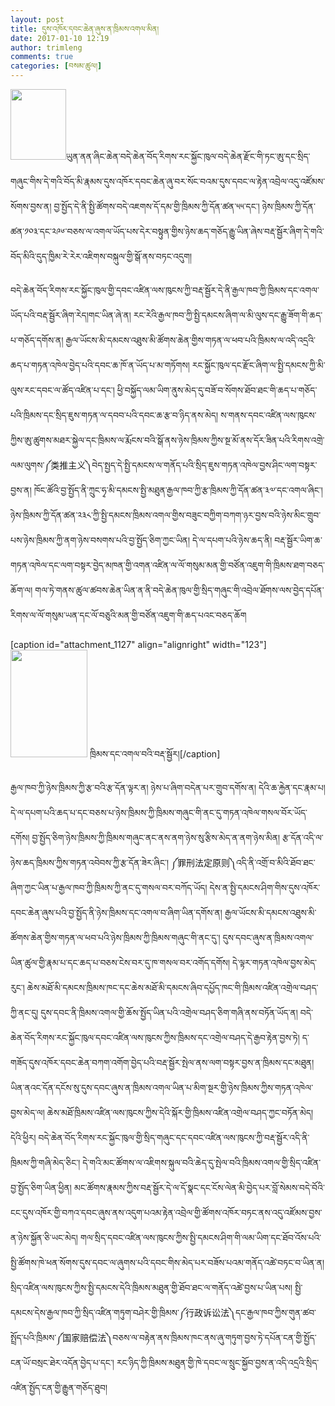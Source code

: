 ```yaml
---
layout: post
title: དུས་འཁོར་དབང་ཆེན་ཞུས་ན་ཁྲིམས་འགལ་མིན།
date: 2017-01-10 12:19
author: trimleng
comments: true
categories: [བསམ་ཚུལ།]
---
```

<img class="wp-image-1129 alignleft" src="http://trimleng.cn/wp-content/uploads/2017/01/དུས་དབང་གསུམ་.jpeg" alt="" width="89" height="113" />ཡུན་ནན་ཞིང་ཆེན་བདེ་ཆེན་བོད་རིགས་རང་སྐྱོང་ཁུལ་བདེ་ཆེན་རྫོང་གི་ཏང་ཨུ་དང་སྲིད་གཞུང་གིས་དེ་གའི་བོད་མི་རྣམས་དུས་འཁོར་དབང་ཆེན་ཞུ་བར་སོང་བའམ་དུས་དབང་ལ་རྟེན་འབྲེལ་འདུ་འཛོམས་སོགས་བྱས་ན། བྱ་སྤྱོད་དེ་ནི་སྤྱི་ཚོགས་བདེ་འཇགས་དོ་དམ་གྱི་ཁྲིམས་ཀྱི་དོན་ཚན་༥༥་དང་། ཉེས་ཁྲིམས་ཀྱི་དོན་ཚན་༡༠༣་དང་༢༩༦་བཅས་ལ་འགལ་ཡོད་པས་དེར་བསྟུན་གྱིས་ཉེས་ཆད་གཅོད་རྒྱུ་ཡིན་ཞེས་བརྡ་སྦྱོར་ཞིག་དེ་གའི་བོད་མིའི་དུད་ཁྱིམ་རེ་རེར་འཇིགས་བསྐུལ་གྱི་སྒོ་ནས་བཏང་འདུག།<!--more-->

བདེ་ཆེན་བོད་རིགས་རང་སྐྱོང་ཁུལ་གྱི་དབང་འཛིན་ལས་ཁུངས་ཀྱི་བརྡ་སྦྱོར་དེ་ནི་རྒྱལ་ཁབ་ཀྱི་ཁྲིམས་དང་འགལ་ཡོད་པའི་བརྡ་སྦྱོར་ཞིག་རེད།<span style="font-weight: 400;">གང་ཡིན་ཞེ་ན། རང་རེའི་རྒྱལ་ཁབ་ཀྱི་སྤྱི་དམངས་ཞིག་ལ་མི་ལུས་དང་རྒྱུ་ཟོག་གི་ཆད་པ་གཅོད་དགོས་ན། རྒྱལ་ཡོངས་མི་དམངས་འཐུས་མི་ཚོགས་ཆེན་གྱིས་གཏན་ལ་ཕབ་པའི་ཁྲིམས་ལ་འདི་འདྲའི་ཆད་པ་གཏན་འཁེལ་བྱེད་པའི་དབང་ཆ་ཁོ་ན་ཡོད་པ་མ་གཏོགས། </span>རང་སྐྱོང་ཁུལ་དང་རྫོང་ཞིག་ལ་སྤྱི་དམངས་ཀྱི་མི་ལུས་རང་དབང་ལ་ཚོད་འཛིན་པ་དང་། ཕྱི་བསྐྱོད་ལམ་ཡིག་ནུས་མེད་དུ་བཟོ་བ་སོགས་ཐོབ་ཐང་གི་ཆད་པ་གཅོད་པའི་ཁྲིམས་དང་སྲིད་ཇུས་གཏན་ལ་དབབ་པའི་དབང་ཆ་རྩ་བ་ཉིད་ནས་མེད། ས་གནས་དབང་འཛིན་ལས་ཁུངས་ཀྱིས་ཨུ་ཚུགས་མཐར་སྐྱེལ་དང་ཁྲིམས་ལ་རྨོངས་བའི་སྒོ་ནས་ཉེས་ཁྲིམས་ཀྱིས་སྔ་མོ་ནས་དོར་ཟིན་པའི་རིགས་འགྲེ་ལམ་ལུགས་༼类推主义༽བེད་སྤྱད་དེ་སྤྱི་དམངས་ལ་གནོད་པའི་སྲིད་ཇུས་གཏན་འཁེལ་བྱས་ཤིང་ལག་བསྟར་བྱས་ན། ཁོང་ཚོའི་བྱ་སྤྱོད་ནི་ཀྲུང་ཧྭ་མི་དམངས་སྤྱི་མཐུན་རྒྱལ་ཁབ་ཀྱི་རྩ་ཁྲིམས་ཀྱི་དོན་ཚན་༣༧་དང་འགལ་ཞིང་། ཉེས་ཁྲིམས་ཀྱི་དོན་ཚན་༢༣༨་ཀྱི་སྤྱི་དམངས་ཁྲིམས་འགལ་གྱིས་བཟུང་བཀྱིག་བཀག་ཉར་བྱས་བའི་ཉེས་མིང་གྲུབ་པས་ཉེས་ཁྲིམས་ཀྱི་ནག་ཉེས་བསགས་པའི་བྱ་སྤྱོད་ཅིག་ཀྱང་ཡིན། དེ་ལ་དཔག་པའི་ཉེས་ཆད་ནི། བརྡ་སྦྱོར་ཡིག་ཆ་གཏན་འཁེལ་དང་ལག་བསྟར་བྱེད་མཁན་གྱི་འགན་འཛིན་ལ་ལོ་གསུམ་མན་གྱི་བཙོན་འཇུག་གི་ཁྲིམས་ཐག་བཅད་ཆོག་ལ། གལ་ཏེ་གནས་ཚུལ་ཚབས་ཆེན་ཡིན་ན་ནི་བདེ་ཆེན་ཁུལ་གྱི་སྲིད་གཞུང་གི་འབྲེལ་ཐོགས་ལས་བྱེད་དཔོན་རིགས་ལ་ལོ་གསུམ་ཡན་དང་ལོ་བཅུའི་མན་གྱི་བཙོན་འཇུག་གི་ཆད་པའང་བཅད་ཆོག

[caption id="attachment_1127" align="alignright" width="123"]<img class="wp-image-1127" src="http://trimleng.cn/wp-content/uploads/2017/01/བརྡ་སྦྱོར-214x300.jpg" width="123" height="172" /> ཁྲིམས་དང་འགལ་བའི་བརྡ་སྦྱོར།[/caption]

<span style="font-weight: 400;">རྒྱལ་ཁབ་ཀྱི་ཉེས་ཁྲིམས་ཀྱི་རྩ་བའི་རྩ་དོན་ལྟར་ན། ཉེས་པ་ཞིག་བདེན་པར་གྲུབ་དགོས་ན། དེའི་ཆ་རྐྱེན་དང་རྣམ་པ། དེ་ལ་དཔག་པའི་ཆད་པ་དང་བཅས་པ་ཉེས་ཁྲིམས་ཀྱི་ཁྲིམས་གཞུང་གི་ནང་དུ་གཏན་འཁེལ་གསལ་བོར་ཡོད་དགོས། བྱ་སྤྱོད་ཅིག་ཉེས་ཁྲིམས་ཀྱི་ཁྲིམས་གཞུང་ནང་ནས་ནག་ཉེས་སུ་རྩིས་མེད་ན་ནག་ཉེས་མིན། རྩ་དོན་འདི་ལ་ཉེས་ཆད་ཁྲིམས་ཀྱིས་གཏན་འབེབས་ཀྱི་རྩ་དོན་ཟེར་ཞིང་། ༼</span><span style="font-weight: 400;">罪刑法定原则</span><span style="font-weight: 400;">༽འདི་ནི་འགྲོ་བ་མིའི་ཐོབ་ཐང་ཞིག་ཀྱང་ཡིན་པ་རྒྱལ་ཁབ་ཀྱི་ཁྲིམས་ཀྱི་ནང་དུ་གསལ་བར་བཀོད་ཡོད། དེས་ན་སྤྱི་དམངས་ཤིག་གིས་དུས་འཁོར་དབང་ཆེན་ཞུས་པའི་བྱ་སྤྱོད་ནི་ཉེས་ཁྲིམས་དང་འགལ་བ་ཞིག་ཡིན་དགོས་ན། རྒྱལ་ཡོངས་མི་དམངས་འཐུས་མི་ཚོགས་ཆེན་གྱིས་གཏན་ལ་ཕབ་པའི་ཉེས་ཁྲིམས་ཀྱི་ཁྲིམས་གཞུང་གི་ནང་དུ་། དུས་དབང་ཞུས་ན་ཁྲིམས་འགལ་ཡིན་ཚུལ་གྱི་རྣམ་པ་དང་ཆད་པ་བཅས་ངེས་བར་དུ་ཁ་གསལ་བར་འགོད་དགོས། དེ་ལྟར་གཏན་འཁེལ་བྱས་མེད་རུང་། ཆེས་མཐོ་མི་དམངས་ཁྲིམས་ཁང་དང་ཆེས་མཐོ་མི་དམངས་ཞིབ་དཔྱོད་ཁང་གི་ཁྲིམས་འཛིན་འགྲེལ་བཤད་ཀྱི་ནང་དུ། དུས་དབང་ནི་ཁྲིམས་འགལ་གྱི་ཆོས་སྤྱོད་ཡིན་པའི་འགྲེལ་བཤད་ཅིག་གཞི་ནས་བཏོན་ཡོད་ན། བདེ་ཆེན་བོད་རིགས་རང་སྐྱོང་ཁུལ་དབང་འཛིན་ལས་ཁུངས་ཀྱིས་ཁྲིམས་དང་འགྲེལ་བཤད་དེ་རྒྱབ་རྟེན་བྱས་ཏེ། ད་གཟོད་དུས་འཁོར་དབང་ཆེན་བཀག་འགོག་བྱེད་པའི་བརྡ་སྦྱོར་སྤེལ་</span><span style="font-weight: 400;">ནས་ལག་བསྟར་བྱས་ན་ཁྲིམས་དང་མཐུན། ཡིན་ནའང་དོན་དངོས་སུ་དུས་དབང་ཞུས་ན་ཁྲིམས་འགལ་ཡིན་པ་མིག་སྔར་གྱི་ཉེས་ཁྲིམས་ཀྱིས་གཏན་འཁེལ་བྱས་མེད་ལ། ཆེས་མཐོ་ཁྲིམས་འཛིན་ལས་ཁུངས་ཀྱིས་དེའི་སྐོར་གྱི་ཁྲིམས་འཛིན་འགྲེལ་བཤད་ཀྱང་བཏོན་མེད། དེའི་ཕྱིར། བདེ་ཆེན་བོད་རིགས་རང་སྐྱོང་ཁུལ་གྱི་སྲིད་གཞུང་དང་དབང་འཛིན་ལས་ཁུངས་ཀྱི་བརྡ་སྦྱོར་འདི་ནི་ཁྲིམས་ཀྱི་གཞི་མེད་ཅིང་། དེ་གའི་མང་ཚོགས་ལ་འཇིགས་སྐུལ་བའི་ཆེད་དུ་སྤེལ་བའི་ཁྲིམས་འགལ་གྱི་སྲིད་འཛིན་བྱ་སྤྱོད་ཅིག་ཡིན་ཕྱིན། མང་ཚོགས་རྣམས་ཀྱིས་བརྡ་སྦྱོར་དེ་ལ་དོ་སྣང་དང་ངོས་ལེན་མི་བྱེད་པར་བློ་སེམས་བདེ་བོའི་ངང་དུས་འཁོར་གྱི་བཀའ་དབང་ཞུས་ནས་འདུག་པའམ་རྟེན་འབྲེལ་གྱི་ཚོགས་འཁོར་བཏང་ནས་འདུ་འཛོམས་བྱས་ན་ཉེས་སྐྱོན་ཅི་ཡང་མེད། གལ་སྲིད་དབང་འཛིན་ལས་ཁུངས་ཀྱིས་སྤྱི་དམངས་ཤིག་གི་ལམ་ཡིག་དང་ཐོབ་འོས་པའི་སྤྱི་ཚོགས་ཁེ་ཕན་སོགས་དུས་དབང་ལ་ཞུགས་པའི་དབང་གིས་མེད་པར་བཟོས་པའམ་གནོད་འཚེ་བཏང་བ་ཡིན་ན། སྲིད་འཛིན་ལས་ཁུངས་ཀྱིས་སྤྱི་དམངས་དེའི་ཁྲིམས་མཐུན་གྱི་ཐོབ་ཐང་ལ་གནོད་འཚེ་བྱས་པ་ཡིན་པས། སྤྱི་དམངས་དེས་རྒྱལ་ཁབ་ཀྱི་སྲིད་འཛིན་གཏུག་བཤེར་གྱི་ཁྲིམས་༼</span><span style="font-weight: 400;">行政诉讼法</span><span style="font-weight: 400;">༽</span><span style="font-weight: 400;">དང་རྒྱལ་ཁབ་ཀྱིས་གུན་ཚབ་སྤྲོད་པའི་ཁྲིམས་༼</span><span style="font-weight: 400;">国家赔偿法</span><span style="font-weight: 400;">༽</span><span style="font-weight: 400;">བཅས་ལ་བརྟེན་ནས་ཁྲིམས་ཁང་ནས་ཞུ་གཏུག་བྱས་ཏེ་དཔོན་ངན་གྱི་སྤྱོད་ངན་ཡོ་བསྲང་ཐེར་འདོན་བྱེད་པ་དང་། རང་ཉིད་ཀྱི་ཁྲིམས་མཐུན་གྱི་ཁེ་དབང་ལ་སྲུང་སྐྱོབ་བྱས་ན་འདི་འདྲའི་སྲིད་འཛིན་སྤྱོད་ངན་གྱི་རྒྱུན་གཅོད་ཐུབ།</span>
